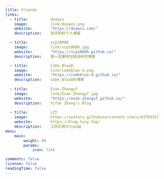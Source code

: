```yaml
---
title: Friends
links:
  - title:          doowzs
    image:          link/doowzs.png
    website:        "https://doowzs.com/"
    description:    张天昀的个人博客

  - title:          scp10086
    image:          link/scp10086.jpg
    website:        "https://scp10086.github.io/"
    description:    我一定要参加挑战杯的博客

  - title:          CoDe_BlooD
    image:          link/codebloo-d.png
    website:        "https://codebloo-d.github.io/"
    description:    CoDe_BlooD的博客
    
  - title:          Evan-Zhangyf
    image:          link/Evan-Zhangyf.jpg
    website:        "https://evan-zhangyf.github.io/"
    description:    Yifan Zhang’s Blog
  
  - title:          LZY
    image:          https://avatars.githubusercontent.com/u/43703357
    website:        https://blog.luzy.top/
    description:    江风引雨の小po站
menu:
    main: 
        weight: 99
        params:
            icon: link

comments: false
license: false
readingTime: false
---
```

